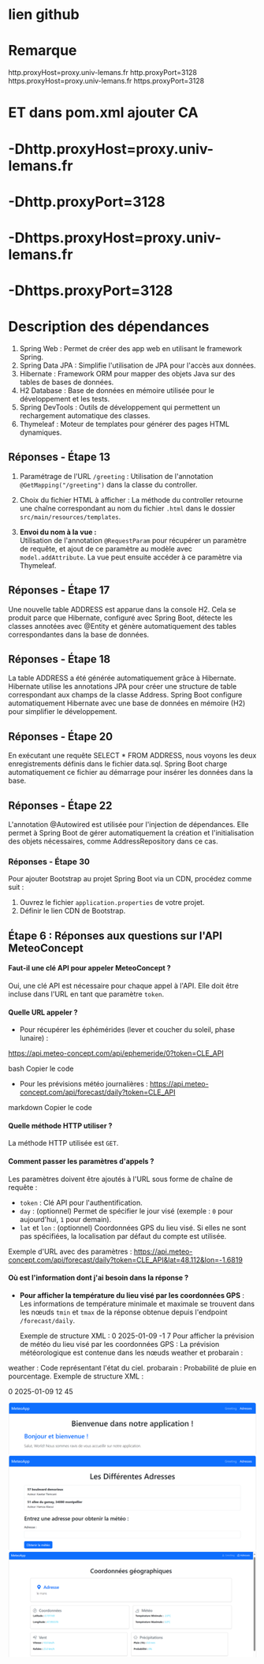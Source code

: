 # lien github


# Remarque
http.proxyHost=proxy.univ-lemans.fr
http.proxyPort=3128
https.proxyHost=proxy.univ-lemans.fr
https.proxyPort=3128

# ET dans pom.xml ajouter CA 
# <configuration>
# <jvmArguments>
# -Dhttp.proxyHost=proxy.univ-lemans.fr
# -Dhttp.proxyPort=3128
# -Dhttps.proxyHost=proxy.univ-lemans.fr
# -Dhttps.proxyPort=3128
# </jvmArguments>
# </configuration>






# Description des dépendances

1. Spring Web : Permet de créer des app web en utilisant le framework Spring.
2. Spring Data JPA : Simplifie l'utilisation de JPA pour l'accès aux données.
3. Hibernate : Framework ORM pour mapper des objets Java sur des tables de bases de données.
4. H2 Database : Base de données en mémoire utilisée pour le développement et les tests.
5. Spring DevTools : Outils de développement qui permettent un rechargement automatique des classes.
6. Thymeleaf : Moteur de templates pour générer des pages HTML dynamiques.

## Réponses - Étape 13

1. Paramétrage de l'URL `/greeting` : 
   Utilisation de l'annotation `@GetMapping("/greeting")` dans la classe du controller.

2. Choix du fichier HTML à afficher : 
   La méthode du controller retourne une chaîne correspondant au nom du fichier `.html` dans le dossier `src/main/resources/templates`.

3. **Envoi du nom à la vue :**  
   Utilisation de l'annotation `@RequestParam` pour récupérer un paramètre de requête, et ajout de ce paramètre au modèle avec `model.addAttribute`. La vue peut ensuite accéder à ce paramètre via Thymeleaf.

## Réponses - Étape 17

Une nouvelle table ADDRESS est apparue dans la console H2. Cela se produit parce que Hibernate, configuré avec Spring Boot, détecte les classes annotées avec @Entity et génère automatiquement des tables correspondantes dans la base de données.

## Réponses - Étape 18

La table ADDRESS a été générée automatiquement grâce à Hibernate. Hibernate utilise les annotations JPA pour créer une structure de table correspondant aux champs de la classe Address. Spring Boot configure automatiquement Hibernate avec une base de données en mémoire (H2) pour simplifier le développement.

## Réponses - Étape 20

En exécutant une requête SELECT * FROM ADDRESS, nous voyons les deux enregistrements définis dans le fichier data.sql. Spring Boot charge automatiquement ce fichier au démarrage pour insérer les données dans la base.

## Réponses - Étape 22

L'annotation @Autowired est utilisée pour l'injection de dépendances. Elle permet à Spring Boot de gérer automatiquement la création et l'initialisation des objets nécessaires, comme AddressRepository dans ce cas.

### Réponses - Étape 30

Pour ajouter Bootstrap au projet Spring Boot via un CDN, procédez comme suit :

1. Ouvrez le fichier `application.properties` de votre projet.
2. Définir le lien CDN de Bootstrap.

## Étape 6 : Réponses aux questions sur l'API MeteoConcept

#### Faut-il une clé API pour appeler MeteoConcept ?
Oui, une clé API est nécessaire pour chaque appel à l'API. Elle doit être incluse dans l'URL en tant que paramètre `token`.

#### Quelle URL appeler ?
- Pour récupérer les éphémérides (lever et coucher du soleil, phase lunaire) :

https://api.meteo-concept.com/api/ephemeride/0?token=CLE_API

bash
Copier le code
- Pour les prévisions météo journalières :
  https://api.meteo-concept.com/api/forecast/daily?token=CLE_API

markdown
Copier le code

#### Quelle méthode HTTP utiliser ?
La méthode HTTP utilisée est `GET`.

#### Comment passer les paramètres d'appels ?
Les paramètres doivent être ajoutés à l'URL sous forme de chaîne de requête :
- `token` : Clé API pour l'authentification.
- `day` : (optionnel) Permet de spécifier le jour visé (exemple : `0` pour aujourd'hui, `1` pour demain).
- `lat` et `lon` : (optionnel) Coordonnées GPS du lieu visé. Si elles ne sont pas spécifiées, la localisation par défaut du compte est utilisée.

Exemple d'URL avec des paramètres :
https://api.meteo-concept.com/api/forecast/daily?token=CLE_API&lat=48.112&lon=-1.6819


#### Où est l'information dont j'ai besoin dans la réponse ?
- **Pour afficher la température du lieu visé par les coordonnées GPS** :
  Les informations de température minimale et maximale se trouvent dans les nœuds `tmin` et `tmax` de la réponse obtenue depuis l'endpoint `/forecast/daily`.

  Exemple de structure XML :
  <response>
      <forecast>
          <day>0</day>
          <datetime>2025-01-09</datetime>
          <tmin>-1</tmin>
          <tmax>7</tmax>
      </forecast>
  </response>
Pour afficher la prévision de météo du lieu visé par les coordonnées GPS : La prévision météorologique est contenue dans les nœuds weather et probarain :

weather : Code représentant l'état du ciel.
probarain : Probabilité de pluie en pourcentage.
Exemple de structure XML :

<response>
   <forecast>
      <day>0</day>
      <datetime>2025-01-09</datetime>
      <weather>12</weather>
      <probarain>45</probarain>
   </forecast>
</response>

![img.png](img.png)
![img_1.png](img_1.png)
![img_2.png](img_2.png)
